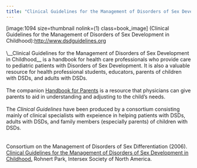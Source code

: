 ```yaml
---
title: "Clinical Guidelines for the Management of Disorders of Sex Development in Childhood"
---
```


\[image:1094 size=thumbnail nolink=(1) class=book\_image\] (Clinical Guidelines for the Management of Disorders of Sex Development in Childhood):http://www.dsdguidelines.org<br><br>\\_\_Clinical Guidelines for the Management of Disorders of Sex Development in Childhood\_\_ is a handbook for health care professionals who provide care to pediatric patients with Disorders of Sex Development. It is also a valuable resource for health professional students, educators, parents of children with <span class="caps">DSD</span>s, and adults with <span class="caps">DSD</span>s. <br><br>The companion [Handbook for Parents][1] is a resource that physicians can give parents to aid in understanding and adjusting to the child&#8217;s needs.<br><br>The _Clinical Guidelines_ have been produced by a consortium consisting mainly of clinical specialists with expeience in helping patients with <span class="caps">DSD</span>s, adults with <span class="caps">DSD</span>s, and family members (especially parents) of children with <span class="caps">DSD</span>s.<br><br><br>Consortium on the Management of Disorders of Sex Differentiation (2006). [Clinical Guidelines for the Management of Disorders of Sex Development in Childhood.][2] Rohnert Park, Intersex Society of North America.<br> <br><!--break--><br><br>

 [1]: http://www.dsdguidelines.org
 [2]: http://www.dsdguidelines.org<br>